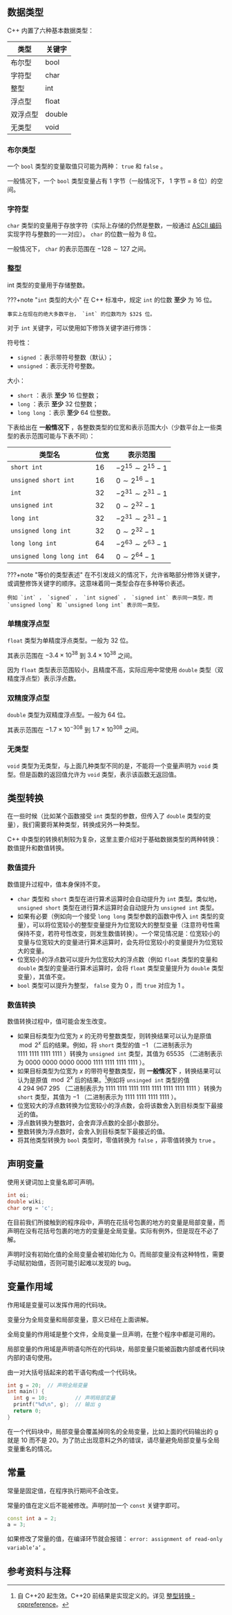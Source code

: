 ## 数据类型<span id="variable-type"></span>

C++ 内置了六种基本数据类型：

| 类型   | 关键字    |
| ---- | ------ |
| 布尔型  | bool   |
| 字符型  | char   |
| 整型   | int    |
| 浮点型  | float  |
| 双浮点型 | double |
| 无类型  | void   |

### 布尔类型<span id="bool"></span>

一个 `bool` 类型的变量取值只可能为两种： `true` 和 `false` 。

一般情况下，一个 `bool` 类型变量占有 $1$ 字节（一般情况下， $1$ 字节 = $8$ 位）的空间。

### 字符型<span id="char"></span>

 `char` 类型的变量用于存放字符（实际上存储的仍然是整数，一般通过 [ASCII 编码](http://www.asciitable.com/) 实现字符与整数的一一对应）。 `char` 的位数一般为 $8$ 位。

一般情况下， `char` 的表示范围在 $-128 \sim 127$ 之间。

### 整型<span id="int"></span>

int 类型的变量用于存储整数。

???+note "`int` 类型的大小"
    在 C++ 标准中，规定 `int` 的位数 **至少** 为 $16$ 位。
    
    事实上在现在的绝大多数平台， `int` 的位数均为 $32$ 位。

对于 `int` 关键字，可以使用如下修饰关键字进行修饰：

符号性：

-  `signed` ：表示带符号整数（默认）；
-  `unsigned` ：表示无符号整数。

大小：

-  `short` ：表示 **至少**  $16$ 位整数；
-  `long` ：表示 **至少**  $32$ 位整数；
-  `long long` ：表示 **至少**  $64$ 位整数。

下表给出在 **一般情况下** ，各整数类型的位宽和表示范围大小（少数平台上一些类型的表示范围可能与下表不同）：

| 类型名                        | 位宽     | 表示范围                     |
| -------------------------- | ------ | ------------------------ |
|  `short int`               |  $16$  |  $-2^{15}\sim 2^{15}-1$  |
|  `unsigned short int`      |  $16$  |  $0 \sim 2^{16}-1$       |
|  `int`                     |  $32$  |  $-2^{31}\sim 2^{31}-1$  |
|  `unsigned int`            |  $32$  |  $0 \sim 2^{32}-1$       |
|  `long int`                |  $32$  |  $-2^{31}\sim 2^{31}-1$  |
|  `unsigned long int`       |  $32$  |  $0 \sim 2^{32}-1$       |
|  `long long int`           |  $64$  |  $-2^{63}\sim 2^{63}-1$  |
|  `unsigned long long int`  |  $64$  |  $0 \sim 2^{64}-1$       |

???+note "等价的类型表述"
    在不引发歧义的情况下，允许省略部分修饰关键字，或调整修饰关键字的顺序。这意味着同一类型会存在多种等价表述。
    
    例如 `int` ， `signed` ， `int signed` ， `signed int` 表示同一类型，而 `unsigned long` 和 `unsigned long int` 表示同一类型。

### 单精度浮点型<span id="float"></span>

 `float` 类型为单精度浮点类型。一般为 $32$ 位。

其表示范围在 $-3.4\times 10^{38}$ 到 $3.4\times 10^{38}$ 之间。

因为 `float` 类型表示范围较小，且精度不高，实际应用中常使用 `double` 类型（双精度浮点型）表示浮点数。

### 双精度浮点型<span id="double"></span>

 `double` 类型为双精度浮点型。一般为 $64$ 位。

其表示范围在 $-1.7\times 10^{-308}$ 到 $1.7\times 10^{308}$ 之间。

### 无类型<span id="void"></span>

 `void` 类型为无类型，与上面几种类型不同的是，不能将一个变量声明为 `void` 类型。但是函数的返回值允许为 `void` 类型，表示该函数无返回值。

## 类型转换<span id="variable-conversion"><span>

在一些时候（比如某个函数接受 `int` 类型的参数，但传入了 `double` 类型的变量），我们需要将某种类型，转换成另外一种类型。

C++ 中类型的转换机制较为复杂，这里主要介绍对于基础数据类型的两种转换：数值提升和数值转换。

### 数值提升

数值提升过程中，值本身保持不变。

-  `char` 类型和 `short` 类型在进行算术运算时会自动提升为 `int` 类型。类似地， `unsigned short` 类型在进行算术运算时会自动提升为 `unsigned int` 类型。
- 如果有必要（例如向一个接受 `long long` 类型参数的函数中传入 `int` 类型的变量），可以将位宽较小的整型变量提升为位宽较大的整型变量（注意符号性需保持不变，若符号性改变，则发生数值转换）。一个常见情况是：位宽较小的变量与位宽较大的变量进行算术运算时，会先将位宽较小的变量提升为位宽较大的变量。
- 位宽较小的浮点数可以提升为位宽较大的浮点数（例如 `float` 类型的变量和 `double` 类型的变量进行算术运算时，会将 `float` 类型变量提升为 `double` 类型变量），其值不变。
-  `bool` 类型可以提升为整型， `false` 变为 $0$ ，而 `true` 对应为 $1$ 。

### 数值转换

数值转换过程中，值可能会发生改变。

- 如果目标类型为位宽为 $x$ 的无符号整数类型，则转换结果可以认为是原值 $\bmod 2^x$ 后的结果。例如，将 `short` 类型的值 $-1$ （二进制表示为 $1111\ 1111\ 1111\ 1111$ ）转换为 `unsigned int` 类型，其值为 $65535$ （二进制表示为 $0000\ 0000\ 0000\ 0000\ 1111\ 1111\ 1111\ 1111$ ）。
- ‬如果目标类型为位宽为 $x$ 的带符号整数类型，则 **一般情况下** ，转换结果可以认为是原值 $\bmod 2^x$ 后的结果。[^note1]例如将 `unsinged int` 类型的值 $4\ 294\ 967\ 295$ （二进制表示为 $1111\ 1111\ 1111\ 1111\ 1111\ 1111\ 1111\ 1111$ ）转换为 `short` 类型，其值为 $-1$ （二进制表示为 $1111\ 1111\ 1111\ 1111$ ）。
- 位宽较大的浮点数转换为位宽较小的浮点数，会将该数舍入到目标类型下最接近的值。
- 浮点数转换为整数时，会舍弃浮点数的全部小数部分。
- 整数转换为浮点数时，会舍入到目标类型下最接近的值。
- 将其他类型转换为 `bool` 类型时，零值转换为 `false` ，非零值转换为 `true` 。

## 声明变量

使用关键词加上变量名即可声明。

```c++
int oi;
double wiki;
char org = 'c';
```

在目前我们所接触到的程序段中，声明在花括号包裹的地方的变量是局部变量，而声明在没有花括号包裹的地方的变量是全局变量。实际有例外，但是现在不必了解。

声明时没有初始化值的全局变量会被初始化为 0。而局部变量没有这种特性，需要手动赋初始值，否则可能引起难以发现的 bug。

## 变量作用域

作用域是变量可以发挥作用的代码块。

变量分为全局变量和局部变量，意义已经在上面讲解。

全局变量的作用域是整个文件，全局变量一旦声明，在整个程序中都是可用的。

局部变量的作用域是声明语句所在的代码块，局部变量只能被函数内部或者代码块内部的语句使用。

由一对大括号括起来的若干语句构成一个代码块。

```c++
int g = 20;  // 声明全局变量
int main() {
  int g = 10;         // 声明局部变量
  printf("%d\n", g);  // 输出 g
  return 0;
}
```

在一个代码块中，局部变量会覆盖掉同名的全局变量，比如上面的代码输出的 g 就是 10 而不是 20。为了防止出现意料之外的错误，请尽量避免局部变量与全局变量重名的情况。

## 常量

常量是固定值，在程序执行期间不会改变。

常量的值在定义后不能被修改。声明时加一个 `const` 关键字即可。

```c++
const int a = 2;
a = 3;
```

如果修改了常量的值，在编译环节就会报错： `error: assignment of read-only variable‘a’` 。

## 参考资料与注释

[^note1]: 自 C++20 起生效。C++20 前结果是实现定义的。详见 [整型转换 - cppreference](https://zh.cppreference.com/w/cpp/language/implicit_conversion#.E6.95.B4.E5.9E.8B.E8.BD.AC.E6.8D.A2)。
